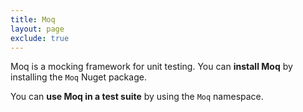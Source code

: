 ```yaml
---
title: Moq
layout: page
exclude: true
---
```


Moq is a mocking framework for unit testing. You can **install Moq** by installing the `Moq` Nuget package.

You can **use Moq in a test suite** by using the `Moq` namespace.
```csharp

```


<!--stackedit_data:
eyJoaXN0b3J5IjpbMTYzNzU0NjI2M119
-->